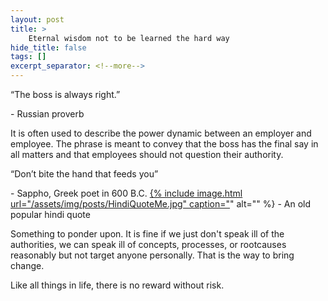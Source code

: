 ```yaml
---
layout: post
title: >
    Eternal wisdom not to be learned the hard way
hide_title: false
tags: []
excerpt_separator: <!--more-->
---
```



“The boss is always right.” 

\- Russian proverb

It is often used to describe the power dynamic between an employer and employee. The phrase is meant to convey that the boss has the final say in all matters and that employees should not question their authority.

“Don’t bite the hand that feeds you”

\- Sappho, Greek poet in 600 B.C.
[
{% include image.html url="/assets/img/posts/HindiQuoteMe.jpg" caption="](https://blogger.googleusercontent.com/img/b/R29vZ2xl/AVvXsEjLu867fvnrv9cUr9Y_ANX73r97HXTgUC_wugz6VDEkGFBFd4feMVMcffRxgCFSUvTuiOgZx1B2G9DvBCMeDT_l0z6G6ReFqUtQ4yMfkNAtR4pvgZ7XBOWh9ndTLRCH57xh0tEqrJT5Wx_bYj2cTh-ognp9kKEYMJS_ZZLWHxc8TKqDcM-RSBQLvwk7Mg/s1600/HindiQuoteMe.jpg)" alt="" %}
\- An old popular hindi quote


Something to ponder upon. It is fine if we just don't speak ill of the authorities, we can speak ill of concepts, processes, or rootcauses reasonably but not target anyone personally. That is the way to bring change.

Like all things in life, there is no reward without risk.
